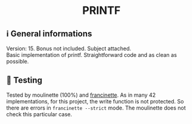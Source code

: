 <h1 align="center">
	PRINTF
</h1>

## ℹ️ General informations
Version: 15. Bonus not included. Subject attached. </br>
Basic implementation of printf. Straightforward code and as clean as possible.</br>

## 🎉 Testing

Tested by moulinette (100%) and [francinette](https://github.com/xicodomingues/francinette).
As in many 42 implementations, for this project, the write function is not protected. So there are errors in `francinette --strict` mode. The moulinette does not check this particular case.</br>